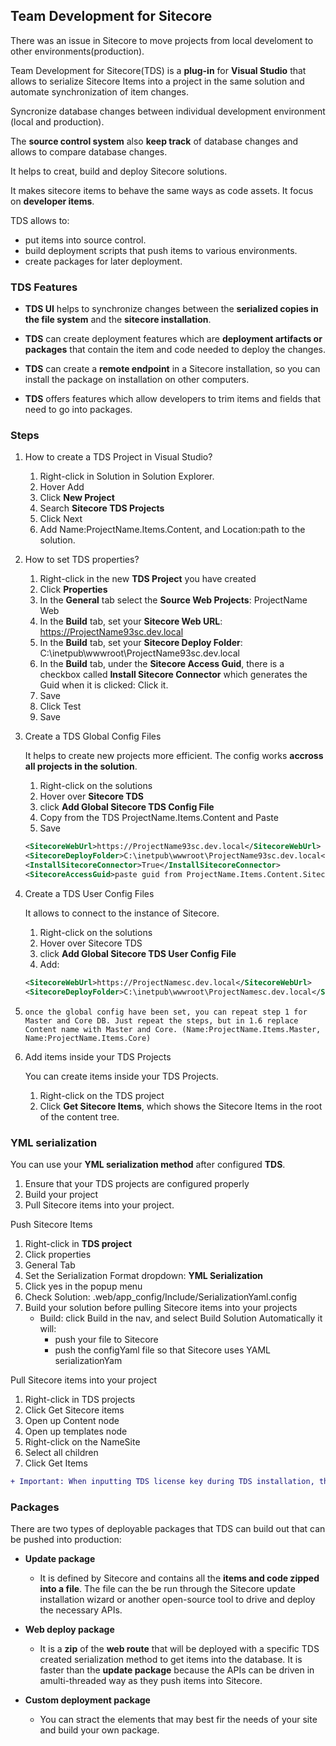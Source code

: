 ## Team Development for Sitecore

There was an issue in Sitecore to move projects from local develoment to other environments(production).

Team Development for Sitecore(TDS) is a **plug-in** for **Visual Studio** that allows to serialize Sitecore Items into a project in the same solution and automate synchronization of item changes.

Syncronize database changes between individual development environment (local and production).

The **source control system** also **keep track** of database changes and allows to compare database changes.

It helps to creat, build and deploy Sitecore solutions.

It makes sitecore items to behave the same ways as code assets. It focus on **developer items**.

TDS allows to:

- put items into source control.
- build deployment scripts that push items to various environments.
- create packages for later deployment.

### TDS Features

- **TDS UI** helps to synchronize changes between the **serialized copies in the file system** and the **sitecore installation**.

- **TDS** can create deployment features which are **deployment artifacts or packages** that contain the item and code needed to deploy the changes.

- **TDS** can create a **remote endpoint** in a Sitecore installation, so you can install the package on installation on other computers.

- **TDS** offers features which allow developers to trim items and fields that need to go into packages.

### Steps

1. How to create a TDS Project in Visual Studio?

    1. Right-click in Solution in Solution Explorer.
    2. Hover Add
    3. Click **New Project**
    4. Search **Sitecore TDS Projects**
    5. Click Next
    6. Add Name:ProjectName.Items.Content, and Location:path to the solution.

2. How to set TDS properties?

    1. Right-click in the new **TDS Project** you have created
    2. Click **Properties**
    3. In the **General** tab select the **Source Web Projects**: ProjectName Web
    4. In the **Build** tab, set your **Sitecore Web URL**: https://ProjectName93sc.dev.local
    5. In the **Build** tab, set your **Sitecore Deploy Folder**: C:\inetpub\wwwroot\ProjectName93sc.dev.local
    6. In the **Build** tab, under the **Sitecore Access Guid**, there is a checkbox called **Install Sitecore Connector** which generates the Guid when it is clicked: Click it.
    7. Save
    8. Click Test
    9. Save

3. Create a TDS Global Config Files

    It helps to create new projects more efficient.
    The config works **accross all projects in the solution**.

    1. Right-click on the solutions
    2. Hover over **Sitecore TDS**
    3. click **Add Global Sitecore TDS Config File**
    4. Copy from the TDS ProjectName.Items.Content and Paste
    5. Save

    ```xml
    <SitecoreWebUrl>https://ProjectName93sc.dev.local</SitecoreWebUrl>
    <SitecoreDeployFolder>C:\inetpub\wwwroot\ProjectName93sc.dev.local</SitecoreDeployFolder>
    <InstallSitecoreConnector>True</InstallSitecoreConnector>
    <SitecoreAccessGuid>paste guid from ProjectName.Items.Content.SitecoreAccessGuid</SitecoreAccessGuid>
    ```

3. Create a TDS User Config Files

    It allows to connect to the instance of Sitecore.

    1. Right-click on the solutions
    2. Hover over Sitecore TDS
    3. click **Add Global Sitecore TDS User Config File**
    4. Add:


    ```xml
    <SitecoreWebUrl>https://ProjectNamesc.dev.local</SitecoreWebUrl>
    <SitecoreDeployFolder>C:\inetpub\wwwroot\ProjectNamesc.dev.local</SitecoreDeployFolder>
    ```

4. `once the global config have been set, you can repeat step 1 for Master and Core DB. Just repeat the steps, but in 1.6 replace Content name with Master and Core. (Name:ProjectName.Items.Master, Name:ProjectName.Items.Core)`

5. Add items inside your TDS Projects

    You can create items inside your TDS Projects.

    1. Right-click on the TDS project 
    2. Click **Get Sitecore Items**, which shows the Sitecore Items in the root of the content tree.

### YML serialization

You can use your **YML serialization method** after configured **TDS**.

1. Ensure that your TDS projects are configured properly
2. Build your project
3. Pull Sitecore items into your project.

Push Sitecore Items

1. Right-click in **TDS project**
2. Click properties
3. General Tab
4. Set the Serialization Format dropdown: **YML Serialization**
5. Click yes in the popup menu
6. Check Solution: .web/app_config/Include/SerializationYaml.config
7. Build your solution before pulling Sitecore items into your projects
    - Build: click Build in the nav, and select Build Solution
        Automatically it will:
        - push your file to Sitecore
        - push the configYaml file so that Sitecore uses YAML serializationYam

Pull Sitecore items into your project

1. Right-click in TDS projects
2. Click Get Sitecore items
3. Open up Content node
4. Open up templates node
5. Right-click on the NameSite
6. Select all children
7. Click Get Items


```diff
+ Important: When inputting TDS license key during TDS installation, the Company Name and license key are case sentive
```

### Packages

There are two types of deployable packages that TDS can build out that can be pushed into production:

- **Update package**
    - It is defined by Sitecore and contains all the **items and code zipped into a file**. The file can the be run through the Sitecore update installation wizard or another open-source tool to drive and deploy the necessary APIs.

- **Web deploy package**
    - It is a **zip** of the **web route** that will be deployed with a specific TDS created serialization method to get items into the database. It is faster than the **update package** because the APIs can be driven in amulti-threaded way as they push items into Sitecore.

- **Custom deployment package**
    - You can stract the elements that may best fir the needs of your site and build your own package.